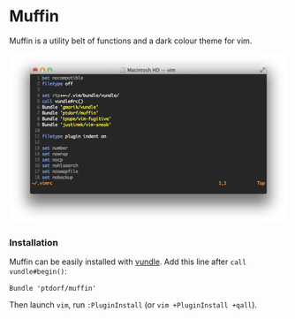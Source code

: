 # Muffin

Muffin is a utility belt of functions and a dark colour theme for vim.

![muffin vim theme](screenshot.png)

### Installation

Muffin can be easily installed with [vundle](https://github.com/gmarik/vundle).
Add this line after `call vundle#begin()`:

```vim
Bundle 'ptdorf/muffin'
```

Then launch `vim`, run `:PluginInstall` (or `vim +PluginInstall +qall`).
